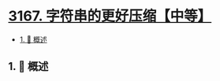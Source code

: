 # [3167. 字符串的更好压缩【中等】](https://github.com/Tdahuyou/TNotes.leetcode/tree/main/notes/3167.%20%E5%AD%97%E7%AC%A6%E4%B8%B2%E7%9A%84%E6%9B%B4%E5%A5%BD%E5%8E%8B%E7%BC%A9%E3%80%90%E4%B8%AD%E7%AD%89%E3%80%91)

<!-- region:toc -->

- [1. 📝 概述](#1--概述)

<!-- endregion:toc -->

## 1. 📝 概述

